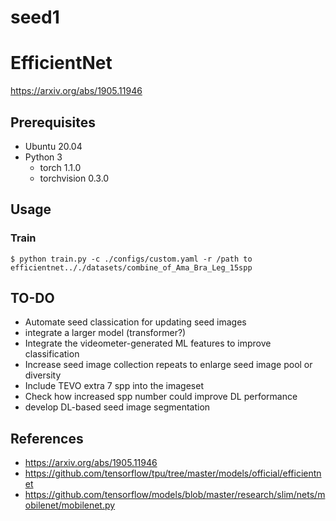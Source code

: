 # seed1
# EfficientNet

https://arxiv.org/abs/1905.11946

## Prerequisites

- Ubuntu 20.04
- Python 3
  - torch 1.1.0
  - torchvision 0.3.0

## Usage

### Train

```shell
$ python train.py -c ./configs/custom.yaml -r /path to efficientnet.././datasets/combine_of_Ama_Bra_Leg_15spp
```

## TO-DO

- Automate seed classication for updating seed images
- integrate a larger model (transformer?)
- Integrate the videometer-generated ML features to improve classification
- Increase seed image collection repeats to enlarge seed image pool or diversity
- Include TEVO extra 7 spp into the imageset
- Check how increased spp number could improve DL performance
- develop DL-based seed image segmentation

## References

- https://arxiv.org/abs/1905.11946
- https://github.com/tensorflow/tpu/tree/master/models/official/efficientnet
- https://github.com/tensorflow/models/blob/master/research/slim/nets/mobilenet/mobilenet.py
